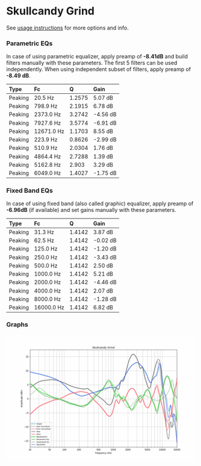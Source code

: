 # Skullcandy Grind
See [usage instructions](https://github.com/jaakkopasanen/AutoEq#usage) for more options and info.

### Parametric EQs
In case of using parametric equalizer, apply preamp of **-8.41dB** and build filters manually
with these parameters. The first 5 filters can be used independently.
When using independent subset of filters, apply preamp of **-8.49 dB**.

| Type    | Fc         |      Q | Gain     |
|:--------|:-----------|:-------|:---------|
| Peaking | 20.5 Hz    | 1.2575 | 5.07 dB  |
| Peaking | 798.9 Hz   | 2.1915 | 6.78 dB  |
| Peaking | 2373.0 Hz  | 3.2742 | -4.56 dB |
| Peaking | 7927.6 Hz  | 3.5774 | -6.91 dB |
| Peaking | 12671.0 Hz | 1.1703 | 8.55 dB  |
| Peaking | 223.9 Hz   | 0.8626 | -2.99 dB |
| Peaking | 510.9 Hz   | 2.0304 | 1.76 dB  |
| Peaking | 4864.4 Hz  | 2.7288 | 1.39 dB  |
| Peaking | 5162.8 Hz  | 2.903  | 3.29 dB  |
| Peaking | 6049.0 Hz  | 1.4027 | -1.75 dB |

### Fixed Band EQs
In case of using fixed band (also called graphic) equalizer, apply preamp of **-6.96dB**
(if available) and set gains manually with these parameters.

| Type    | Fc         |      Q | Gain     |
|:--------|:-----------|:-------|:---------|
| Peaking | 31.3 Hz    | 1.4142 | 3.87 dB  |
| Peaking | 62.5 Hz    | 1.4142 | -0.02 dB |
| Peaking | 125.0 Hz   | 1.4142 | -1.20 dB |
| Peaking | 250.0 Hz   | 1.4142 | -3.43 dB |
| Peaking | 500.0 Hz   | 1.4142 | 2.50 dB  |
| Peaking | 1000.0 Hz  | 1.4142 | 5.21 dB  |
| Peaking | 2000.0 Hz  | 1.4142 | -4.46 dB |
| Peaking | 4000.0 Hz  | 1.4142 | 2.07 dB  |
| Peaking | 8000.0 Hz  | 1.4142 | -1.28 dB |
| Peaking | 16000.0 Hz | 1.4142 | 6.82 dB  |

### Graphs
![](./Skullcandy%20Grind.png)